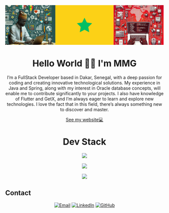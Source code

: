 <div align="center">
  <img src="./bannerSnCode.png" alt="Coding Technology" style="max-width: 100%; height: auto;">
  <h1>Hello World 👋🏽 I'm MMG</h1>
</div>

<p align="center">
  I’m a FullStack Developer based in Dakar, Senegal, with a deep passion for coding and creating innovative technological solutions. My experience in Java and Spring, along with my interest in Oracle database concepts, will enable me to contribute significantly to your projects. I also have knowledge of Flutter and GetX, and I’m always eager to learn and explore new technologies. I love the fact that in this field, there’s always something new to discover and master.
</p>

<p align="center">
  <a href="https://mmg739.github.io">See my website💻</a>
</p>

<h1 align="center">Dev Stack</h1>
<p align="center">
  <img src="https://skillicons.dev/icons?i=js,java,python,php" style="max-width: 50px; height: auto;" />
</p>
<p align="center">
  <img src="https://skillicons.dev/icons?i=symfony,angular,spring,flutter" style="max-width: 50px; height: auto;" />
</p>
<p align="center">
  <img src="https://skillicons.dev/icons?i=mysql,windows,linux,figma" style="max-width: 50px; height: auto;" />
</p>

## Contact
<p align="center">
  <a href="mailto:Gueyemouhamadoumoustapha@gmail.com"><img src="https://img.shields.io/badge/Email-D14836?style=for-the-badge&logo=gmail&logoColor=white" alt="Email"></a>
  <a href="https://www.linkedin.com/in/mmgtech"><img src="https://img.shields.io/badge/LinkedIn-0077B5?style=for-the-badge&logo=linkedin&logoColor=white" alt="LinkedIn"></a>
  <a href="https://github.com/MMG739"><img src="https://img.shields.io/badge/GitHub-100000?style=for-the-badge&logo=github&logoColor=white" alt="GitHub"></a>
</p>
